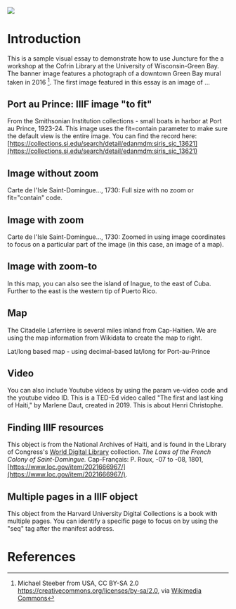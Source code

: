 <a href="https://juncture-digital.org"><img src="https://juncture-digital.org/images/ve-button.png"></a>

<param ve-config 
       title="UW Green Bay Cofrin Library 2022 Workshop"
       author="Ann Hanlon"
       banner="https://upload.wikimedia.org/wikipedia/commons/b/be/Downtown_Mural-_Green_Bay%2C_WI_-_Flickr_-_MichaelSteeber.jpg"
       layout="vertical">

<!-- Entities discussed throughout the essay are typically defined before the essay text and
     are thus available in all text.  Entity identifiers (QIDs) can be found in either
     Wikipedia or Wikidata (https://www.wikidata.org)> -->
<param ve-entity eid="Q47430"> <!-- Green Bay -->
<param ve-entity eid="Q2378091"> <!-- University of Wisconsin-Green Bay -->
<param ve-entity eid="Q178193"> <!-- steamboat -->


# Introduction

This is a sample visual essay to demonstrate how to use Juncture for the a workshop at the Cofrin Library at the University of Wisconsin-Green Bay. The banner image features a photograph of a downtown Green Bay mural taken in 2016 [^1]. The first image featured in this essay is an image of ...
<param ve-image 
       url="https://asset.library.wisc.edu/iiif/1711.dl%2F7VKE7JT4PDTDM86/full/full/0/default.jpg">

       
## Port au Prince: IIIF image "to fit"

From the Smithsonian Institution collections - small boats in harbor at Port au Prince, 1923-24. This image uses the fit=contain parameter to make sure the default view is the entire image. You can find the record here: [https://collections.si.edu/search/detail/edanmdm:siris_sic_13621](https://collections.si.edu/search/detail/edanmdm:siris_sic_13621)
<param ve-image fit="contain"
       manifest="https://ids.si.edu/ids/manifest/SIA-SIA2010-0721">

## Image without zoom

Carte de l'Isle Saint-Domingue..., 1730: Full size with no zoom or fit="contain" code.
<param ve-image  
       manifest="https://collections.lib.uwm.edu//digital/iiif-info/agdm/1435/manifest.json">
       
## Image with zoom
Carte de l'Isle Saint-Domingue..., 1730: Zoomed in using image coordinates to focus on a particular part of the image (in this case, an image of a map).
<param ve-image region="2135,1939,706,586"
       manifest="https://collections.lib.uwm.edu//digital/iiif-info/agdm/1435/manifest.json">
       
## Image with zoom-to
In this map, you can also see the island of <span data-click-image-zoomto="1496,1258,847,703">Inague</span>, to the east of Cuba. Further to the east is the western tip of <span data-click-image-zoomto="3145,1878,2107,1750">Puerto Rico</span>. 
<param ve-image  
       manifest="https://collections.lib.uwm.edu//digital/iiif-info/agdm/1435/manifest.json">

## Map

The Citadelle Laferrière is several miles inland from Cap-Haitien. We are using the map information from Wikidata to create the map to right.
<param ve-map center="Q206194">

Lat/long based map - using decimal-based lat/long for Port-au-Prince
<param ve-map center="18.5425, -72.338611" zoom="10">


## Video

You can also include Youtube videos by using the param ve-video code and the youtube video ID. This is a TED-Ed video called "The first and last king of Haiti," by Marlene Daut, created in 2019. This is about Henri Christophe.
<param ve-video id="q7lfSjjMNU8" title="The first and last king of Haiti">

## Finding IIIF resources

This object is from the National Archives of Haiti, and is found in the Library of Congress's [World Digital Library](https://www.loc.gov/collections/world-digital-library/about-this-collection/) collection. *The Laws of the French Colony of Saint-Domingue.* Cap-Français: P. Roux, -07 to -08, 1801, [https://www.loc.gov/item/2021666967/](https://www.loc.gov/item/2021666967/).
<param ve-image 
       manifest="https://www.loc.gov/item/2021666967/manifest.json">
       
## Multiple pages in a IIIF object

This object from the Harvard University Digital Collections is a book with multiple pages. You can identify a specific page to focus on by using the "seq" tag after the manifest address. 
<param ve-image 
       manifest="https://iiif.lib.harvard.edu/manifests/drs:492788288" seq="5">
       
       
# References

[^1]: Michael Steeber from USA, CC BY-SA 2.0 <https://creativecommons.org/licenses/by-sa/2.0>, via [Wikimedia Commons](https://commons.wikimedia.org/wiki/File:Downtown_Mural-_Green_Bay,_WI_-_Flickr_-_MichaelSteeber.jpg)
